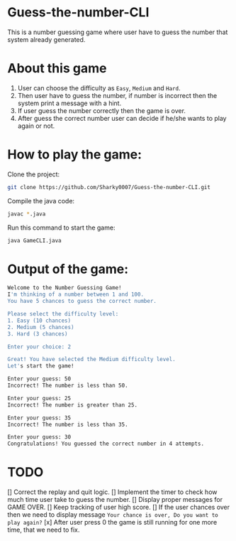 # Guess-the-number-CLI
This is a number guessing game where user have to guess the number that system already generated.

# About this game
1. User can choose the difficulty as `Easy`, `Medium` and `Hard`.
2. Then user have to guess the number, if number is incorrect then the system print a message with a hint.
3. If user guess the number correctly then the game is over.
4. After guess the correct number user can decide if he/she wants to play again or not.

# How to play the game:
Clone the project: 
```bash
git clone https://github.com/Sharky0007/Guess-the-number-CLI.git
```
Compile the java code:
```bash
javac *.java
```
Run this command to start the game:
```bash
java GameCLI.java
```

# Output of the game:
```bash
Welcome to the Number Guessing Game!
I'm thinking of a number between 1 and 100.
You have 5 chances to guess the correct number.

Please select the difficulty level:
1. Easy (10 chances)
2. Medium (5 chances)
3. Hard (3 chances)

Enter your choice: 2

Great! You have selected the Medium difficulty level.
Let's start the game!

Enter your guess: 50
Incorrect! The number is less than 50.

Enter your guess: 25
Incorrect! The number is greater than 25.

Enter your guess: 35
Incorrect! The number is less than 35.

Enter your guess: 30
Congratulations! You guessed the correct number in 4 attempts.
```

# TODO
[] Correct the replay and quit logic.
[] Implement the timer to check how much time user take to guess the number.
[] Display proper messages for GAME OVER.
[] Keep tracking of user high score.
[] If the user chances over then we need to display message `Your chance is over, Do you want to play again?`
[x] After user press 0 the game is still running for one more time, that we need to fix.
